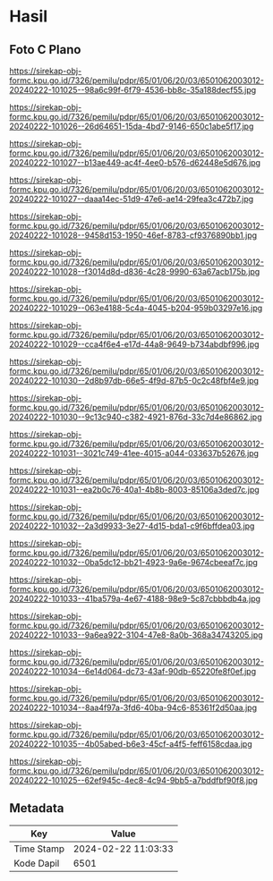 # Hasil

## Foto C Plano

https://sirekap-obj-formc.kpu.go.id/7326/pemilu/pdpr/65/01/06/20/03/6501062003012-20240222-101025--98a6c99f-6f79-4536-bb8c-35a188decf55.jpg

https://sirekap-obj-formc.kpu.go.id/7326/pemilu/pdpr/65/01/06/20/03/6501062003012-20240222-101026--26d64651-15da-4bd7-9146-650c1abe5f17.jpg

https://sirekap-obj-formc.kpu.go.id/7326/pemilu/pdpr/65/01/06/20/03/6501062003012-20240222-101027--b13ae449-ac4f-4ee0-b576-d62448e5d676.jpg

https://sirekap-obj-formc.kpu.go.id/7326/pemilu/pdpr/65/01/06/20/03/6501062003012-20240222-101027--daaa14ec-51d9-47e6-ae14-29fea3c472b7.jpg

https://sirekap-obj-formc.kpu.go.id/7326/pemilu/pdpr/65/01/06/20/03/6501062003012-20240222-101028--9458d153-1950-46ef-8783-cf9376890bb1.jpg

https://sirekap-obj-formc.kpu.go.id/7326/pemilu/pdpr/65/01/06/20/03/6501062003012-20240222-101028--f3014d8d-d836-4c28-9990-63a67acb175b.jpg

https://sirekap-obj-formc.kpu.go.id/7326/pemilu/pdpr/65/01/06/20/03/6501062003012-20240222-101029--063e4188-5c4a-4045-b204-959b03297e16.jpg

https://sirekap-obj-formc.kpu.go.id/7326/pemilu/pdpr/65/01/06/20/03/6501062003012-20240222-101029--cca4f6e4-e17d-44a8-9649-b734abdbf996.jpg

https://sirekap-obj-formc.kpu.go.id/7326/pemilu/pdpr/65/01/06/20/03/6501062003012-20240222-101030--2d8b97db-66e5-4f9d-87b5-0c2c48fbf4e9.jpg

https://sirekap-obj-formc.kpu.go.id/7326/pemilu/pdpr/65/01/06/20/03/6501062003012-20240222-101030--9c13c940-c382-4921-876d-33c7d4e86862.jpg

https://sirekap-obj-formc.kpu.go.id/7326/pemilu/pdpr/65/01/06/20/03/6501062003012-20240222-101031--3021c749-41ee-4015-a044-033637b52676.jpg

https://sirekap-obj-formc.kpu.go.id/7326/pemilu/pdpr/65/01/06/20/03/6501062003012-20240222-101031--ea2b0c76-40a1-4b8b-8003-85106a3ded7c.jpg

https://sirekap-obj-formc.kpu.go.id/7326/pemilu/pdpr/65/01/06/20/03/6501062003012-20240222-101032--2a3d9933-3e27-4d15-bda1-c9f6bffdea03.jpg

https://sirekap-obj-formc.kpu.go.id/7326/pemilu/pdpr/65/01/06/20/03/6501062003012-20240222-101032--0ba5dc12-bb21-4923-9a6e-9674cbeeaf7c.jpg

https://sirekap-obj-formc.kpu.go.id/7326/pemilu/pdpr/65/01/06/20/03/6501062003012-20240222-101033--41ba579a-4e67-4188-98e9-5c87cbbbdb4a.jpg

https://sirekap-obj-formc.kpu.go.id/7326/pemilu/pdpr/65/01/06/20/03/6501062003012-20240222-101033--9a6ea922-3104-47e8-8a0b-368a34743205.jpg

https://sirekap-obj-formc.kpu.go.id/7326/pemilu/pdpr/65/01/06/20/03/6501062003012-20240222-101034--6e14d064-dc73-43af-90db-65220fe8f0ef.jpg

https://sirekap-obj-formc.kpu.go.id/7326/pemilu/pdpr/65/01/06/20/03/6501062003012-20240222-101034--8aa4f97a-3fd6-40ba-94c6-85361f2d50aa.jpg

https://sirekap-obj-formc.kpu.go.id/7326/pemilu/pdpr/65/01/06/20/03/6501062003012-20240222-101035--4b05abed-b6e3-45cf-a4f5-feff6158cdaa.jpg

https://sirekap-obj-formc.kpu.go.id/7326/pemilu/pdpr/65/01/06/20/03/6501062003012-20240222-101025--62ef945c-4ec8-4c94-9bb5-a7bddfbf90f8.jpg


## Metadata

| Key        | Value               |
| ---------- | ------------------- |
| Time Stamp | 2024-02-22 11:03:33 |
| Kode Dapil | 6501                |



